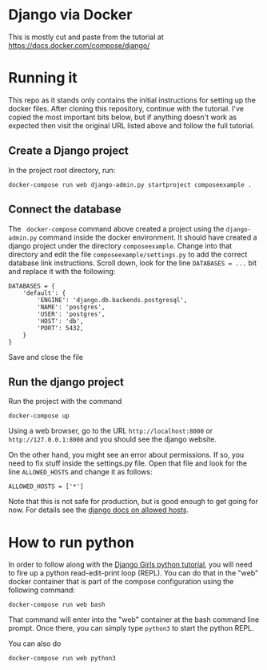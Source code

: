 # Django via Docker

This is mostly cut and paste from the tutorial at
https://docs.docker.com/compose/django/

# Running it

This repo as it stands only contains the initial instructions for setting up the
docker files.  After cloning this repository, continue with the tutorial.  I've
copied the most important bits below, but if anything doesn't work as expected
then visit the original URL listed above and follow the full tutorial.

## Create a Django project

In the project root directory, run:

```
docker-compose run web django-admin.py startproject composeexample .
```

## Connect the database

The ` docker-compose` command above created a project using the
`django-admin.py` command inside the docker environment.  It should have created
a django project under the directory `composeexample`.  Change into that
directory and edit the file `composeexample/settings.py` to add the correct
database link instructions.  Scroll down, look for the line `DATABASES = ...`
bit and replace it with the following:

```
DATABASES = {
    'default': {
        'ENGINE': 'django.db.backends.postgresql',
        'NAME': 'postgres',
        'USER': 'postgres',
        'HOST': 'db',
        'PORT': 5432,
    }
}
```

Save and close the file

## Run the django project

Run the project with the command

```
docker-compose up
```

Using a web browser, go to the URL `http://localhost:8000` or
`http://127.0.0.1:8000` and you should see the django website.

On the other hand, you might see an error about permissions.  If so, you need to
fix stuff inside the settings.py file.  Open that file and look for the line
`ALLOWED_HOSTS` and change it as follows:

```
ALLOWED_HOSTS = ['*']
```

Note that this is not safe for production, but is good enough to get going for
now.  For details see the [django docs on allowed
hosts](https://docs.djangoproject.com/en/1.11/ref/settings/#allowed-hosts).

# How to run python

In order to follow along with the [Django Girls python tutorial](), you will
need to fire up a python read-edit-print loop (REPL). You can do that in the
"web" docker container that is part of the compose configuration using the
following command:

```
docker-compose run web bash
```

That command will enter into the "web" container at the bash command line
prompt.  Once there, you can simply type `python3` to start the python REPL.


You can also do

```
docker-compose run web python3
```
